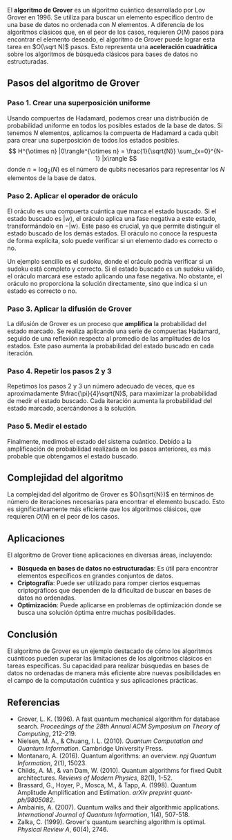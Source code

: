 El **algoritmo de Grover** es un algoritmo cuántico desarrollado por Lov Grover en 1996. Se utiliza para buscar un elemento específico dentro de una base de datos no ordenada con $N$ elementos. A diferencia de los algoritmos clásicos que, en el peor de los casos, requieren $O(N)$ pasos para encontrar el elemento deseado, el algoritmo de Grover puede lograr esta tarea en $O(\sqrt N)$ pasos. Esto representa una **aceleración cuadrática** sobre los algoritmos de búsqueda clásicos para bases de datos no estructuradas.

## Pasos del algoritmo de Grover

### Paso 1. Crear una superposición uniforme
Usando compuertas de Hadamard, podemos crear una distribución de probabilidad uniforme en todos los posibles estados de la base de datos. Si tenemos $N$ elementos, aplicamos la compuerta de Hadamard a cada qubit para crear una superposición de todos los estados posibles.
$$ H^{\otimes n} |0\rangle^{\otimes n} = \frac{1}{\sqrt{N}} \sum_{x=0}^{N-1} |x\rangle $$
donde $n = \log_2(N)$ es el número de qubits necesarios para representar los $N$ elementos de la base de datos.
### Paso 2. Aplicar el operador de oráculo
El oráculo es una compuerta cuántica que marca el estado buscado. Si el estado buscado es $|w\rangle$, el oráculo aplica una fase negativa a este estado, transformándolo en $-|w\rangle$. Este paso es crucial, ya que permite distinguir el estado buscado de los demás estados.
El oráculo no conoce la respuesta de forma explícita, solo puede verificar si un elemento dado es correcto o no.

Un ejemplo sencillo es el sudoku, donde el oráculo podría verificar si un sudoku está completo y correcto. Si el estado buscado es un sudoku válido, el oráculo marcará ese estado aplicando una fase negativa. No obstante, el oráculo no proporciona la solución directamente, sino que indica si un estado es correcto o no.
### Paso 3. Aplicar la difusión de Grover
La difusión de Grover es un proceso que **amplifica** la probabilidad del estado marcado. Se realiza aplicando una serie de compuertas Hadamard, seguido de una reflexión respecto al promedio de las amplitudes de los estados. Este paso aumenta la probabilidad del estado buscado en cada iteración.
### Paso 4. Repetir los pasos 2 y 3
Repetimos los pasos 2 y 3 un número adecuado de veces, que es aproximadamente $\frac{\pi}{4}\sqrt{N}$, para maximizar la probabilidad de medir el estado buscado. Cada iteración aumenta la probabilidad del estado marcado, acercándonos a la solución.
### Paso 5. Medir el estado
Finalmente, medimos el estado del sistema cuántico. Debido a la amplificación de probabilidad realizada en los pasos anteriores, es más probable que obtengamos el estado buscado.
## Complejidad del algoritmo
La complejidad del algoritmo de Grover es $O(\sqrt{N})$ en términos de número de iteraciones necesarias para encontrar el elemento buscado. Esto es significativamente más eficiente que los algoritmos clásicos, que requieren $O(N)$ en el peor de los casos.
## Aplicaciones
El algoritmo de Grover tiene aplicaciones en diversas áreas, incluyendo:
- **Búsqueda en bases de datos no estructuradas**: Es útil para encontrar elementos específicos en grandes conjuntos de datos.
- **Criptografía**: Puede ser utilizado para romper ciertos esquemas criptográficos que dependen de la dificultad de buscar en bases de datos no ordenadas.
- **Optimización**: Puede aplicarse en problemas de optimización donde se busca una solución óptima entre muchas posibilidades.
## Conclusión
El algoritmo de Grover es un ejemplo destacado de cómo los algoritmos cuánticos pueden superar las limitaciones de los algoritmos clásicos en tareas específicas. Su capacidad para realizar búsquedas en bases de datos no ordenadas de manera más eficiente abre nuevas posibilidades en el campo de la computación cuántica y sus aplicaciones prácticas.
## Referencias
- Grover, L. K. (1996). A fast quantum mechanical algorithm for database search. *Proceedings of the 28th Annual ACM Symposium on Theory of Computing*, 212-219.
- Nielsen, M. A., & Chuang, I. L. (2010). *Quantum Computation and Quantum Information*. Cambridge University Press.
- Montanaro, A. (2016). Quantum algorithms: an overview. *npj Quantum Information*, 2(1), 15023.
- Childs, A. M., & van Dam, W. (2010). Quantum algorithms for fixed Qubit architectures. *Reviews of Modern Physics*, 82(1), 1-52.
- Brassard, G., Hoyer, P., Mosca, M., & Tapp, A. (1998). Quantum Amplitude Amplification and Estimation. *arXiv preprint quant-ph/9805082*.
- Ambainis, A. (2007). Quantum walks and their algorithmic applications. *International Journal of Quantum Information*, 1(4), 507-518.
- Zalka, C. (1999). Grover's quantum searching algorithm is optimal. *Physical Review A*, 60(4), 2746.
